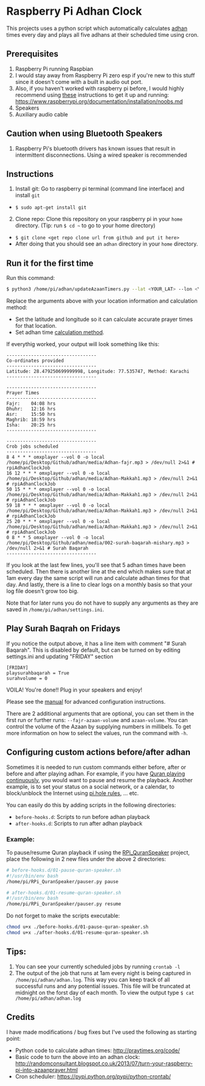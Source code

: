 # Raspberry Pi Adhan Clock
This projects uses a python script which automatically calculates [adhan](https://en.wikipedia.org/wiki/Adhan) times every day and plays all five adhans at their scheduled time using cron. 

## Prerequisites
1. Raspberry Pi running Raspbian
  1. I would stay away from Raspberry Pi zero esp if you're new to this stuff since it doesn't come with a built in audio out port.
  2. Also, if you haven't worked with raspberry pi before, I would highly recommend using [these](https://www.raspberrypi.org/documentation/installation/noobs.md) instructions to get it up and running: https://www.raspberrypi.org/documentation/installation/noobs.md
2. Speakers
3. Auxiliary audio cable

## Caution when using Bluetooth Speakers
1. Raspberry Pi's bluetooth drivers has known issues that result in intermittent disconnections. Using a wired speaker is recommended

## Instructions
1. Install git: Go to raspberry pi terminal (command line interface) and install `git`
  * `$ sudo apt-get install git`
2. Clone repo: Clone this repository on your raspberry pi in your `home` directory. (Tip: run `$ cd ~` to go to your home directory)
  * `$ git clone <get repo clone url from github and put it here>`
  * After doing that you should see an `adhan` directory in your `home` directory. 

## Run it for the first time
Run this command:

```bash
$ python3 /home/pi/adhan/updateAzaanTimers.py --lat <YOUR_LAT> --lon <YOUR_LNG> --method <METHOD>
```

Replace the arguments above with your location information and calculation method:
* Set the latitude and longitude so it can calculate accurate prayer times for that location.
* Set adhan time [calculation method](http://praytimes.org/manual#Set_Calculation_Method).

If everythig worked, your output will look something like this:
```
---------------------------------
Co-ordinates provided
---------------------------------
Latitude: 28.479250699999998, Longitude: 77.535747, Method: Karachi
---------------------------------

---------------------------------
Prayer Times
---------------------------------
Fajr:    04:08 hrs
Dhuhr:   12:16 hrs
Asr:     15:50 hrs
Maghrib: 18:59 hrs
Isha:    20:25 hrs
---------------------------------

---------------------------------
Crob jobs scheduled
---------------------------------
8 4 * * * omxplayer --vol 0 -o local /home/pi/Desktop/Github/adhan/media/Adhan-fajr.mp3 > /dev/null 2>&1 # rpiAdhanClockJob
16 12 * * * omxplayer --vol 0 -o local /home/pi/Desktop/Github/adhan/media/Adhan-Makkah1.mp3 > /dev/null 2>&1 # rpiAdhanClockJob
50 15 * * * omxplayer --vol 0 -o local /home/pi/Desktop/Github/adhan/media/Adhan-Makkah1.mp3 > /dev/null 2>&1 # rpiAdhanClockJob
59 18 * * * omxplayer --vol 0 -o local /home/pi/Desktop/Github/adhan/media/Adhan-Makkah1.mp3 > /dev/null 2>&1 # rpiAdhanClockJob
25 20 * * * omxplayer --vol 0 -o local /home/pi/Desktop/Github/adhan/media/Adhan-Makkah1.mp3 > /dev/null 2>&1 # rpiAdhanClockJob
0 8 * * 5 omxplayer --vol 0 -o local /home/pi/Desktop/Github/adhan/media/002-surah-baqarah-mishary.mp3 > /dev/null 2>&1 # Surah Baqarah
---------------------------------

```

If you look at the last few lines, you'll see that 5 adhan times have been scheduled. Then there is another line at the end which makes sure that at 1am every day the same script will run and calculate adhan times for that day. And lastly, there is a line to clear logs on a monthly basis so that your log file doesn't grow too big.


Note that for later runs you do not have to supply any arguments as they are saved in `/home/pi/adhan/settings.ini`.

## Play Surah Baqrah on Fridays
If you notice the output above, it has a line item with comment "# Surah Baqarah". This is disabled by default, but can be turned on by editing settings.ini and updating "FRIDAY" section
```
[FRIDAY]
playsurahbaqarah = True
surahvolume = 0
```

VOILA! You're done!! Plug in your speakers and enjoy!

Please see the [manual](http://praytimes.org/manual) for advanced configuration instructions. 

There are 2 additional arguments that are optional, you can set them in the first run or
further runs: `--fajr-azaan-volume` and `azaan-volume`. You can control the volume of the Azaan
by supplying numbers in millibels. To get more information on how to select the values, run the command with `-h`.

## Configuring custom actions before/after adhan

Sometimes it is needed to run custom commands either before, after or before
and after playing adhan. For example, if you have
[Quran playing continuously](https://github.com/LintangWisesa/RPi_QuranSpeaker),
you would want to pause and resume the playback. Another example, is to set your
status on a social network, or a calendar, to block/unblock the Internet
using [pi.hole rules](https://docs.pi-hole.net/), ... etc.

You can easily do this by adding scripts in the following directories:
- `before-hooks.d`: Scripts to run before adhan playback
- `after-hooks.d`: Scripts to run after adhan playback

### Example:
To pause/resume Quran playback if using the
[RPi_QuranSpeaker](https://github.com/LintangWisesa/RPi_QuranSpeaker) project, place
the following in 2 new files under the above 2 directories:

```bash
# before-hooks.d/01-pause-quran-speaker.sh
#!/usr/bin/env bash
/home/pi/RPi_QuranSpeaker/pauser.py pause
```

```bash
# after-hooks.d/01-resume-quran-speaker.sh
#!/usr/bin/env bash
/home/pi/RPi_QuranSpeaker/pauser.py resume
```

Do not forget to make the scripts executable:
```bash
chmod u+x ./before-hooks.d/01-pause-quran-speaker.sh
chmod u+x ./after-hooks.d/01-resume-quran-speaker.sh
```

## Tips:
1. You can see your currently scheduled jobs by running `crontab -l`
2. The output of the job that runs at 1am every night is being captured in `/home/pi/adhan/adhan.log`. This way you can keep track of all successful runs and any potential issues. This file will be truncated at midnight on the forst day of each month. To view the output type `$ cat /home/pi/adhan/adhan.log`

## Credits
I have made modifications / bug fixes but I've used the following as starting point:
* Python code to calculate adhan times: http://praytimes.org/code/ 
* Basic code to turn the above into an adhan clock: http://randomconsultant.blogspot.co.uk/2013/07/turn-your-raspberry-pi-into-azaanprayer.html
* Cron scheduler: https://pypi.python.org/pypi/python-crontab/ 

